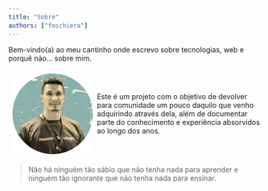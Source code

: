 ```yaml
---
title: "Sobre"
authors: ["foschiera"]
---
```


Bem-vindo(a) ao meu cantinho onde escrevo sobre tecnologias, web e porquê não... sobre mim.

<div style="display: flex;justify-content: space-between;align-items: center;">
<img src="./media/avatar.png" style="width: 160px;margin: 8px;">

Este é um projeto com o objetivo de devolver para comunidade um pouco daquilo que venho adquirindo através dela,
além de documentar parte do conhecimento e experiência  absorvidos ao longo dos anos.
</div>

> Não há ninguém tão sábio que não tenha nada para aprender e ninguém tão ignorante que não tenha nada para ensinar.
